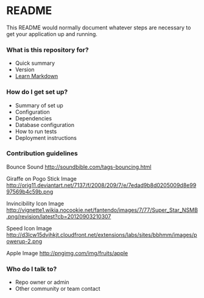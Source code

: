# README #

This README would normally document whatever steps are necessary to get your application up and running.

### What is this repository for? ###

* Quick summary
* Version
* [Learn Markdown](https://bitbucket.org/tutorials/markdowndemo)

### How do I get set up? ###

* Summary of set up
* Configuration
* Dependencies
* Database configuration
* How to run tests
* Deployment instructions

### Contribution guidelines ###

Bounce Sound
http://soundbible.com/tags-bouncing.html

Giraffe on Pogo Stick Image
http://orig11.deviantart.net/7137/f/2008/209/7/e/7edad9b8d0205009d8e9997569b4c59b.png

Invincibility Icon Image
http://vignette1.wikia.nocookie.net/fantendo/images/7/77/Super_Star_NSMB.png/revision/latest?cb=20120903210307

Speed Icon Image
http://d3lcw15dvjhkjt.cloudfront.net/extensions/labs/sites/bbhmm/images/powerup-2.png

Apple Image
http://pngimg.com/img/fruits/apple

### Who do I talk to? ###

* Repo owner or admin
* Other community or team contact